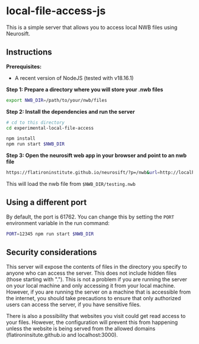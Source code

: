 # local-file-access-js

This is a simple server that allows you to access local NWB files using Neurosift.

## Instructions

**Prerequisites:**

* A recent version of NodeJS (tested with v18.16.1)

**Step 1: Prepare a directory where you will store your .nwb files**

```bash
export NWB_DIR=/path/to/your/nwb/files
```

**Step 2: Install the dependencies and run the server**

```bash
# cd to this directory
cd experimental-local-file-access

npm install
npm run start $NWB_DIR
```

**Step 3: Open the neurosift web app in your browser and point to an nwb file**

```bash
https://flatironinstitute.github.io/neurosift/?p=/nwb&url=http://localhost:61762/files/testing.nwb
```

This will load the nwb file from `$NWB_DIR/testing.nwb`

## Using a different port

By default, the port is 61762. You can change this by setting the `PORT` environment variable in the run command:

```bash
PORT=12345 npm run start $NWB_DIR
```

## Security considerations

This server will expose the contents of files in the directory you specify to anyone who can access the server. This does not include hidden files (those starting with "."). This is not a problem if you are running the server on your local machine and only accessing it from your local machine. However, if you are running the server on a machine that is accessible from the internet, you should take precautions to ensure that only authorized users can access the server, if you have sensitive files.

There is also a possibility that websites you visit could get read access to your files. However, the configuration will prevent this from happening unless the website is being served from the allowed domains (flatironinsitute.github.io and localhost:3000).
